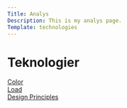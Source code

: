 ```yaml
---
Title: Analys
Description: This is my analys page.
Template: technologies
---
```

<div class="grid">
  <h1>Teknologier</h1>
  <div class="auto"><a href="analysis/01_colors">Color</a></div>
  <div class="auto"><a href="analysis/02_load">Load</a></div>
  <div class="auto"><a href="analysis/03_design_principles">Design Principles</a></div>
</div>